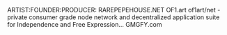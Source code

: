 ARTIST:FOUNDER:PRODUCER:
RAREPEPEHOUSE.NET
OF1.art 
of1art/net - private consumer grade node network and decentralized application suite for Independence and Free Expression...
GMGFY.com
